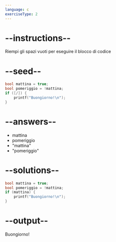 ```yaml
---
language: c
exerciseType: 2
---
```


# --instructions--

Riempi gli spazi vuoti per eseguire il blocco di codice

# --seed--

```c
bool mattina = true;
bool pomeriggio = !mattina;
if ([/]) {
    printf("Buongiorno!\n");
}
```

# --answers--

- mattina
- pomeriggio
- "mattina"
- "pomeriggio"

# --solutions--

```c
bool mattina = true;
bool pomeriggio = !mattina;
if (mattina) {
    printf("Buongiorno!\n");
}
```

# --output--

Buongiorno!
